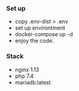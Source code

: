 ### Set up
- copy .env-dist > .env
- set up environtment 
- docker-compose up -d
- enjoy the code.

### Stack
- nginx 1.13
- php 7.4
- mariadb:latest
